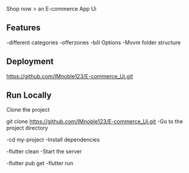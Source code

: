 Shop now > 
an E-commerce App Ui 

## Features
-different categories
-offerzones
-bill Options
-Mvvm folder structure



## Deployment
https://github.com/IMnoble123/E-commerce_Ui.git


## Run Locally
Clone the project

  git clone https://github.com/IMnoble123/E-commerce_Ui.git
-Go to the project directory

  -cd my-project
-Install dependencies

  -flutter clean
  -Start the server

  -flutter pub get
  -flutter run


